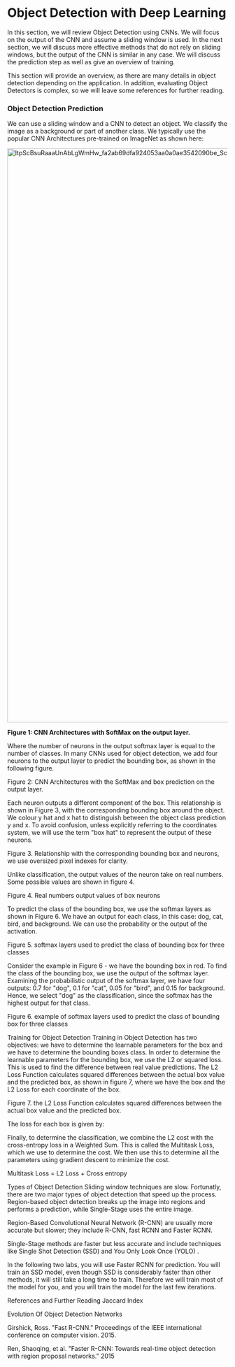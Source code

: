 # Object Detection with Deep Learning

In this section, we will review Object Detection using CNNs. We will focus on the output of the CNN and assume a sliding window is used. In the next section, we will discuss more effective methods that do not rely on sliding windows, but the output of the CNN is similar in any case. We will discuss the prediction step as well as give an overview of training. 

This section will provide an overview, as there are many details in object detection depending on the application. In addition, evaluating Object Detectors is complex, so we will leave some references for further reading.  

### Object Detection Prediction 

We can use a sliding window and a CNN to detect an object. We classify the image as a background or part of another class. We typically use the popular CNN Architectures pre-trained on ImageNet as shown here:

<img width="1314" alt="ltpScBsuRaaaUnAbLgWmHw_fa2ab69dfa924053aa0a0ae3542090be_Screen-Shot-2021-04-22-at-10 14 16-PM" src="https://github.com/akhilaprabodha/Object-Detection-with-Deep-Learning/assets/107745538/1350f671-87b9-46db-af16-f4d515d16a1a">

**Figure 1:  CNN Architectures with SoftMax on the output layer.**

Where the number of neurons in the output softmax layer is equal to the number of classes. In many CNNs used for object detection, we add four neurons to the output layer to predict the bounding box, as shown in the following figure.



Figure 2: CNN Architectures with the SoftMax and box prediction on the output layer.

Each neuron outputs a different component of the box. This relationship is shown in Figure 3, with the corresponding bounding box around the object. We colour y hat and x hat to distinguish between the object class prediction y and x. To avoid confusion, unless explicitly referring to the coordinates system, we will use the term "box hat" to represent the output of these neurons. 



Figure 3. Relationship with the corresponding bounding box and neurons, we use oversized pixel indexes for clarity.

Unlike classification, the output values of the neuron take on real numbers. Some possible values are shown in figure 4.


Figure 4. Real numbers output values of box neurons

To predict the class of the bounding box, we use the softmax layers as shown in Figure 6. We have an output for each class, in this case: dog, cat, bird, and background.  We can use the probability or the output of the activation.



Figure 5.  softmax layers used to predict the  class of bounding box for three classes  

Consider the example in Figure 6 - we have the bounding box in red. To find the class of the bounding box, we use the output of the softmax layer.   Examining the probabilistic output of the softmax layer, we have four outputs: 0.7 for "dog", 0.1 for "cat", 0.05 for "bird", and 0.15 for background. Hence, we select "dog" as the classification, since the softmax has the highest output for that class.


Figure 6.  example of softmax layers used to predict the  class of bounding box for three classes  

Training for Object Detection 
Training in Object Detection has two objectives: we have to determine the learnable parameters for the box and we have to determine the bounding boxes class. In order to determine the learnable parameters for the bounding box, we use the L2 or squared loss. This is used to find the difference between real value predictions. The L2 Loss Function calculates squared differences between the actual box value and the predicted box, as shown in figure 7, where we have the box and the L2 Loss for each coordinate of the box.


Figure 7.  the L2 Loss Function calculates squared differences between the actual box value and the predicted box.

The loss for each box is given by:



Finally, to determine the classification, we combine the L2 cost with the cross-entropy loss in a Weighted Sum. This is called the Multitask Loss, which we use to determine the cost. We then use this to determine all the parameters using gradient descent to minimize the cost.

Multitask Loss = L2 Loss + Cross entropy

Types of Object Detection 
Sliding window techniques are slow. Fortunatly, there are two major types of object detection that speed up the process. Region-based object detection breaks up the image into regions and performs a prediction, while Single-Stage uses the entire image. 

Region-Based Convolutional Neural Network (R-CNN) are usually more accurate but slower; they include R-CNN, fast RCNN and Faster RCNN.

Single-Stage methods are faster but less accurate and include techniques like Single Shot Detection (SSD) and You Only Look Once (YOLO) .

In the following two labs, you will use Faster RCNN for prediction. You will train an SSD model, even though SSD is considerably faster than other methods, it will still take a  long time to train. Therefore we will train most of the model for you, and you will train the model for the last few iterations. 

 

References and Further Reading 
Jaccard Index

Evolution Of Object Detection Networks

Girshick, Ross. "Fast R-CNN." Proceedings of the IEEE international conference on computer vision. 2015.

Ren, Shaoqing, et al. "Faster R-CNN: Towards real-time object detection with region proposal networks." 2015











